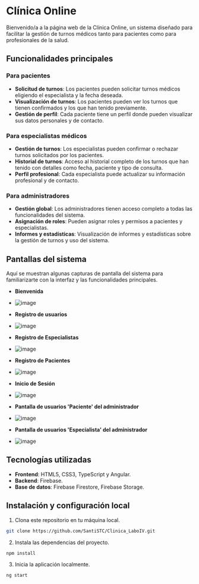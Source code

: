 # Clínica Online

Bienvenido/a a la página web de la Clínica Online, un sistema diseñado para facilitar la gestión de turnos médicos tanto para pacientes como para profesionales de la salud.

## Funcionalidades principales

### Para pacientes
- **Solicitud de turnos**: Los pacientes pueden solicitar turnos médicos eligiendo el especialista y la fecha deseada.
- **Visualización de turnos**: Los pacientes pueden ver los turnos que tienen confirmados y los que han tenido previamente.
- **Gestión de perfil**: Cada paciente tiene un perfil donde pueden visualizar sus datos personales y de contacto.

### Para especialistas médicos
- **Gestión de turnos**: Los especialistas pueden confirmar o rechazar turnos solicitados por los pacientes.
- **Historial de turnos**: Acceso al historial completo de los turnos que han tenido con detalles como fecha, paciente y tipo de consulta.
- **Perfil profesional**: Cada especialista puede actualizar su información profesional y de contacto.

### Para administradores
- **Gestión global**: Los administradores tienen acceso completo a todas las funcionalidades del sistema.
- **Asignación de roles**: Pueden asignar roles y permisos a pacientes y especialistas.
- **Informes y estadísticas**: Visualización de informes y estadísticas sobre la gestión de turnos y uso del sistema.

## Pantallas del sistema
Aquí se muestran algunas capturas de pantalla del sistema para familiarizarte con la interfaz y las funcionalidades principales.

- **Bienvenida**
- ![image](https://github.com/SantiSTC/Clinica_LaboIV/assets/89161674/d51893d1-e99a-4a83-b2b4-8d0801b10bc7)

- **Registro de usuarios**
- ![image](https://github.com/SantiSTC/Clinica_LaboIV/assets/89161674/ca9d846e-f9ce-491b-8ce9-74f91125c74b)

- **Registro de Especialistas**
- ![image](https://github.com/SantiSTC/Clinica_LaboIV/assets/89161674/6553b7f4-a653-4181-b4d2-0dc87ae08bda)

- **Registro de Pacientes**
- ![image](https://github.com/SantiSTC/Clinica_LaboIV/assets/89161674/cf3d205f-06e9-4c4e-b520-0ee1ecb0ad38)

- **Inicio de Sesión**
- ![image](https://github.com/SantiSTC/Clinica_LaboIV/assets/89161674/a7a4d18b-9759-4227-8cac-e5a301f69b5b)

- **Pantalla de usuarios 'Paciente' del administrador**
- ![image](https://github.com/SantiSTC/Clinica_LaboIV/assets/89161674/c397f3ea-33eb-4060-b446-0bd78dee3db3)

- **Pantalla de usuarios 'Especialista' del administrador**
- ![image](https://github.com/SantiSTC/Clinica_LaboIV/assets/89161674/0ea4f02e-7231-4138-8bb6-15ec7b46c1aa)


## Tecnologías utilizadas
- **Frontend**: HTML5, CSS3, TypeScript y Angular.
- **Backend**: Firebase.
- **Base de datos**: Firebase Firestore, Firebase Storage.

## Instalación y configuración local
1. Clona este repositorio en tu máquina local.
```bash
git clone https://github.com/SantiSTC/Clinica_LaboIV.git
```
2. Instala las dependencias del proyecto.
```bash
npm install
```
3. Inicia la aplicación localmente.
```bash
ng start
```
